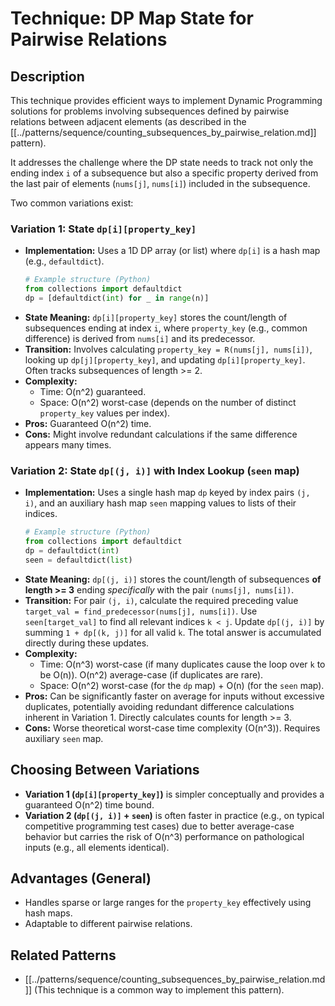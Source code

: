 # Technique: DP Map State for Pairwise Relations

## Description

This technique provides efficient ways to implement Dynamic Programming solutions for problems involving subsequences defined by pairwise relations between adjacent elements (as described in the [[../patterns/sequence/counting_subsequences_by_pairwise_relation.md]] pattern).

It addresses the challenge where the DP state needs to track not only the ending index `i` of a subsequence but also a specific property derived from the last pair of elements (`nums[j]`, `nums[i]`) included in the subsequence.

Two common variations exist:

### Variation 1: State `dp[i][property_key]`

*   **Implementation:** Uses a 1D DP array (or list) where `dp[i]` is a hash map (e.g., `defaultdict`).
    ```python
    # Example structure (Python)
    from collections import defaultdict
    dp = [defaultdict(int) for _ in range(n)]
    ```
*   **State Meaning:** `dp[i][property_key]` stores the count/length of subsequences ending at index `i`, where `property_key` (e.g., common difference) is derived from `nums[i]` and its predecessor.
*   **Transition:** Involves calculating `property_key = R(nums[j], nums[i])`, looking up `dp[j][property_key]`, and updating `dp[i][property_key]`. Often tracks subsequences of length >= 2.
*   **Complexity:**
    *   Time: O(n^2) guaranteed.
    *   Space: O(n^2) worst-case (depends on the number of distinct `property_key` values per index).
*   **Pros:** Guaranteed O(n^2) time.
*   **Cons:** Might involve redundant calculations if the same difference appears many times.

### Variation 2: State `dp[(j, i)]` with Index Lookup (`seen` map)

*   **Implementation:** Uses a single hash map `dp` keyed by index pairs `(j, i)`, and an auxiliary hash map `seen` mapping values to lists of their indices.
    ```python
    # Example structure (Python)
    from collections import defaultdict
    dp = defaultdict(int)
    seen = defaultdict(list)
    ```
*   **State Meaning:** `dp[(j, i)]` stores the count/length of subsequences **of length >= 3** ending *specifically* with the pair `(nums[j], nums[i])`.
*   **Transition:** For pair `(j, i)`, calculate the required preceding value `target_val = find_predecessor(nums[j], nums[i])`. Use `seen[target_val]` to find all relevant indices `k < j`. Update `dp[(j, i)]` by summing `1 + dp[(k, j)]` for all valid `k`. The total answer is accumulated directly during these updates.
*   **Complexity:**
    *   Time: O(n^3) worst-case (if many duplicates cause the loop over `k` to be O(n)). O(n^2) average-case (if duplicates are rare).
    *   Space: O(n^2) worst-case (for the `dp` map) + O(n) (for the `seen` map).
*   **Pros:** Can be significantly faster on average for inputs without excessive duplicates, potentially avoiding redundant difference calculations inherent in Variation 1. Directly calculates counts for length >= 3.
*   **Cons:** Worse theoretical worst-case time complexity (O(n^3)). Requires auxiliary `seen` map.

## Choosing Between Variations

*   **Variation 1 (`dp[i][property_key]`)** is simpler conceptually and provides a guaranteed O(n^2) time bound.
*   **Variation 2 (`dp[(j, i)]` + `seen`)** is often faster in practice (e.g., on typical competitive programming test cases) due to better average-case behavior but carries the risk of O(n^3) performance on pathological inputs (e.g., all elements identical).

## Advantages (General)

*   Handles sparse or large ranges for the `property_key` effectively using hash maps.
*   Adaptable to different pairwise relations.

## Related Patterns

*   [[../patterns/sequence/counting_subsequences_by_pairwise_relation.md]] (This technique is a common way to implement this pattern). 